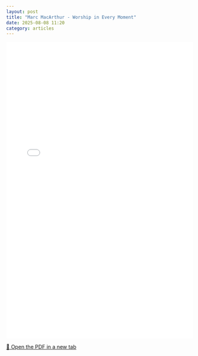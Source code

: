 ```yaml
---
layout: post
title: "Marc MacArthur - Worship in Every Moment"
date: 2025-08-08 11:20
category: articles
---
```


<iframe 
    src="{{ '/assets/articles/Marc-MacArthur/Marc-MacArthur-Worship-in-Every-Moment.pdf' | relative_url }}" 
    width="100%" 
    height="800px" 
    style="border: none;">
</iframe>

<p>
    <a href="{{ '/assets/articles/Marc-MacArthur/Marc-MacArthur-Worship-in-Every-Moment.pdf' | relative_url }}" target="_blank">
        📄 Open the PDF in a new tab
    </a>
</p>
